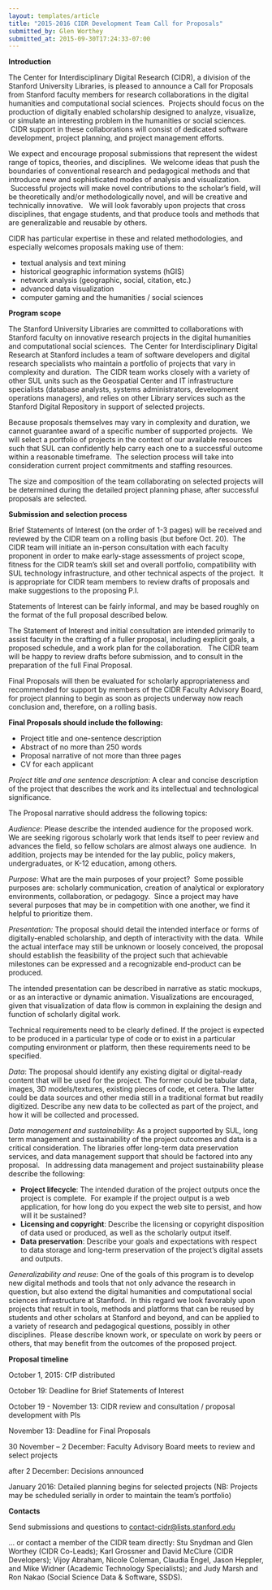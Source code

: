 ```yaml
---
layout: templates/article
title: "2015-2016 CIDR Development Team Call for Proposals"
submitted_by: Glen Worthey
submitted_at: 2015-09-30T17:24:33-07:00
---
```


**Introduction**


The Center for Interdisciplinary Digital Research (CIDR), a division of the Stanford University Libraries, is pleased to announce a Call for Proposals from Stanford faculty members for research collaborations in the digital humanities and computational social sciences.  Projects should focus on the production of digitally enabled scholarship designed to analyze, visualize, or simulate an interesting problem in the humanities or social sciences.  CIDR support in these collaborations will consist of dedicated software development, project planning, and project management efforts.


We expect and encourage proposal submissions that represent the widest range of topics, theories, and disciplines.  We welcome ideas that push the boundaries of conventional research and pedagogical methods and that introduce new and sophisticated modes of analysis and visualization.  Successful projects will make novel contributions to the scholar’s field, will be theoretically and/or methodologically novel, and will be creative and technically innovative.   We will look favorably upon projects that cross disciplines, that engage students, and that produce tools and methods that are generalizable and reusable by others.


CIDR has particular expertise in these and related methodologies, and especially welcomes proposals making use of them:


* textual analysis and text mining
* historical geographic information systems (hGIS)
* network analysis (geographic, social, citation, etc.)
* advanced data visualization
* computer gaming and the humanities / social sciences




**Program scope**


The Stanford University Libraries are committed to collaborations with Stanford faculty on innovative research projects in the digital humanities and computational social sciences.  The Center for Interdisciplinary Digital Research at Stanford includes a team of software developers and digital research specialists who maintain a portfolio of projects that vary in complexity and duration.  The CIDR team works closely with a variety of other SUL units such as the Geospatial Center and IT infrastructure specialists (database analysts, systems administrators, development operations managers), and relies on other Library services such as the Stanford Digital Repository in support of selected projects.


Because proposals themselves may vary in complexity and duration, we cannot guarantee award of a specific number of supported projects.  We will select a portfolio of projects in the context of our available resources such that SUL can confidently help carry each one to a successful outcome within a reasonable timeframe.  The selection process will take into consideration current project commitments and staffing resources.


The size and composition of the team collaborating on selected projects will be determined during the detailed project planning phase, after successful proposals are selected.





**Submission and selection process**


Brief Statements of Interest (on the order of 1-3 pages) will be received and reviewed by the CIDR team on a rolling basis (but before Oct. 20).  The CIDR team will initiate an in-person consultation with each faculty proponent in order to make early-stage assessments of project scope, fitness for the CIDR team’s skill set and overall portfolio, compatibility with SUL technology infrastructure, and other technical aspects of the project.  It is appropriate for CIDR team members to review drafts of proposals and make suggestions to the proposing P.I.


Statements of Interest can be fairly informal, and may be based roughly on the format of the full proposal described below.


The Statement of Interest and initial consultation are intended primarily to assist faculty in the crafting of a fuller proposal, including explicit goals, a proposed schedule, and a work plan for the collaboration.   The CIDR team will be happy to review drafts before submission, and to consult in the preparation of the full Final Proposal.


Final Proposals will then be evaluated for scholarly appropriateness and recommended for support by members of the CIDR Faculty Advisory Board, for project planning to begin as soon as projects underway now reach conclusion and, therefore, on a rolling basis.





**Final Proposals should include the following:**


* Project title and one-sentence description
* Abstract of no more than 250 words
* Proposal narrative of not more than three pages
* CV for each applicant

*Project title and one sentence description*: A clear and concise description of the project that describes the work and its intellectual and technological significance.


The Proposal narrative should address the following topics:


*Audience*: Please describe the intended audience for the proposed work.  We are seeking rigorous scholarly work that lends itself to peer review and advances the field, so fellow scholars are almost always one audience.  In addition, projects may be intended for the lay public, policy makers, undergraduates, or K-12 education, among others.


*Purpose*: What are the main purposes of your project?  Some possible purposes are: scholarly communication, creation of analytical or exploratory environments, collaboration, or pedagogy.  Since a project may have several purposes that may be in competition with one another, we find it helpful to prioritize them.


*Presentation:* The proposal should detail the intended interface or forms of digitally-enabled scholarship, and depth of interactivity with the data.  While the actual interface may still be unknown or loosely conceived, the proposal should establish the feasibility of the project such that achievable milestones can be expressed and a recognizable end-product can be produced.


The intended presentation can be described in narrative as static mockups, or as an interactive or dynamic animation. Visualizations are encouraged, given that visualization of data flow is common in explaining the design and function of scholarly digital work.


Technical requirements need to be clearly defined. If the project is expected to be produced in a particular type of code or to exist in a particular computing environment or platform, then these requirements need to be specified.


*Data*: The proposal should identify any existing digital or digital-ready content that will be used for the project. The former could be tabular data, images, 3D models/textures, existing pieces of code, et cetera. The latter could be data sources and other media still in a traditional format but readily digitized. Describe any new data to be collected as part of the project, and how it will be collected and processed.


*Data management and sustainability*: As a project supported by SUL, long term management and sustainability of the project outcomes and data is a critical consideration. The libraries offer long-term data preservation services, and data management support that should be factored into any proposal.   In addressing data management and project sustainability please describe the following:


* **Project lifecycle**: The intended duration of the project outputs once the project is complete.  For example if the project output is a web application, for how long do you expect the web site to persist, and how will it be sustained?
* **Licensing and copyright**: Describe the licensing or copyright disposition of data used or produced, as well as the scholarly output itself.
* **Data preservation**: Describe your goals and expectations with respect to data storage and long-term preservation of the project’s digital assets and outputs.

*Generalizability and reuse*: One of the goals of this program is to develop new digital methods and tools that not only advance the research in question, but also extend the digital humanities and computational social sciences infrastructure at Stanford.  In this regard we look favorably upon projects that result in tools, methods and platforms that can be reused by students and other scholars at Stanford and beyond, and can be applied to a variety of research and pedagogical questions, possibly in other disciplines.  Please describe known work, or speculate on work by peers or others, that may benefit from the outcomes of the proposed project.





**Proposal timeline**


October 1, 2015: CfP distributed


October 19: Deadline for Brief Statements of Interest


October 19 - November 13: CIDR review and consultation / proposal development with PIs


November 13: Deadline for Final Proposals


30 November – 2 December: Faculty Advisory Board meets to review and select projects


after 2 December: Decisions announced


January 2016: Detailed planning begins for selected projects (NB: Projects may be scheduled serially in order to maintain the team’s portfolio)





**Contacts**


Send submissions and questions to [contact-cidr@lists.stanford.edu](mailto:contact-cidr@lists.stanford.edu)


… or contact a member of the CIDR team directly: Stu Snydman and Glen Worthey (CIDR Co-Leads); Karl Grossner and David McClure (CIDR Developers); Vijoy Abraham, Nicole Coleman, Claudia Engel, Jason Heppler, and Mike Widner (Academic Technology Specialists); and Judy Marsh and Ron Nakao (Social Science Data & Software, SSDS).


